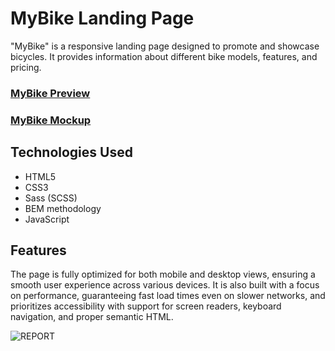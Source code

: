 # MyBike Landing Page

"MyBike" is a responsive landing page designed to promote and showcase bicycles. It provides information about different bike models, features, and pricing.

### [MyBike Preview](https://my-bike-web.netlify.app/)

### [MyBike Mockup](https://www.figma.com/file/NZQAIydtHo5QkINyGLHNcq/BIKE-New-Version?node-id=0%3A1)

## Technologies Used

-   HTML5
-   CSS3
-   Sass (SCSS)
-   BEM methodology
-   JavaScript

## Features

The page is fully optimized for both mobile and desktop views, ensuring a smooth user experience across various devices. It is also built with a focus on performance, guaranteeing fast load times even on slower networks, and prioritizes accessibility with support for screen readers, keyboard navigation, and proper semantic HTML.

![REPORT](https://ibb.co/fMKLMv6)
